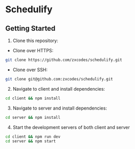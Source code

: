 # Schedulify

## Getting Started

1. Clone this repository:

- Clone over HTTPS:

```bash
git clone https://github.com/zxcodes/schedulify.git
```

- Clone over SSH:

```bash
git clone git@github.com:zxcodes/schedulify.git
```

2. Navigate to client and install dependencies:

```bash
cd client && npm install
```

3. Navigate to server and install dependencies:

```bash
cd server && npm install
```

4. Start the development servers of both client and server

```bash
cd client && npm run dev
cd server && npm start
```
